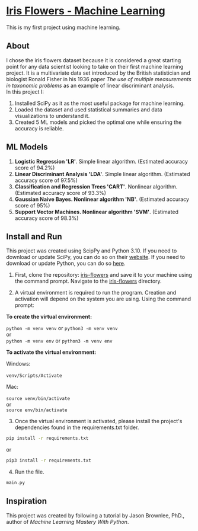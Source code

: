 # [Iris Flowers - Machine Learning](https://github.com/stefanalytical/iris-flowers.git)
 
This is my first project using machine learning.
 
## About
 
I chose the iris flowers dataset because it is considered a great starting point for any data scientist looking to take on their first machine learning project. It is a multivariate data set introduced by the British statistician and biologist Ronald Fisher in his 1936 paper _The use of multiple measurements in taxonomic problems_ as an example of linear discriminant analysis.
<br />
In this project I:

1. Installed SciPy as it as the most useful package for machine learning.
2. Loaded the dataset and used statistical summaries and data visualizations to understand it.
3. Created 5 ML models and picked the optimal one while ensuring the accuracy is reliable.

## ML Models

1. **Logistic Regression 'LR'**. Simple linear algorithm. (Estimated accuracy score of 94.2%)
2. **Linear Discriminant Analysis 'LDA'**. Simple linear algorithm. (Estimated accuracy score of 97.5%)
3. **Classification and Regression Trees 'CART'**. Nonlinear algorithm. (Estimated accuracy score of 93.3%)
4. **Gaussian Naive Bayes. Nonlinear algorithm 'NB'**. (Estimated accuracy score of 95%)
5. **Support Vector Machines. Nonlinear algorithm 'SVM'**. (Estimated accuracy score of 98.3%)

## Install and Run

This project was created using ScipPy and Python 3.10. If you need to download or update SciPy, you can do so on their [website](https://scipy.org/install/). If you need to download or update Python, you can do so [here](https://www.python.org/downloads/).

1. First, clone the repository: [iris-flowers](https://github.com/stefanalytical/iris-flowers.git) and save it to your machine using the command prompt. Navigate to the [iris-flowers](https://github.com/stefanalytical/iris-flowers.git) directory.

2. A virtual environment is required to run the program. Creation and activation will depend on the system you are using. Using the command prompt:

**To create the virtual environment:**

`python -m venv venv` or `python3 -m venv venv` <br />
or <br />
`python -m venv env` or `python3 -m venv env`

**To activate the virtual environment:**

Windows: <br />
<br />`venv/Scripts/Activate` <br />

Mac: <br />
<br />`source venv/bin/activate` <br />
or <br />
`source env/bin/activate`

3. Once the virtual environment is activated, please install the project's dependencies found in the requirements.txt folder.

```bash
pip install -r requirements.txt
```
or
```bash
pip3 install -r requirements.txt
```
4. Run the file.
```bash
main.py
```

## Inspiration

This project was created by following a tutorial by Jason Brownlee, PhD., author of _Machine Learning Mastery With Python_.
